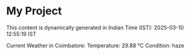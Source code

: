 # My Project

This content is dynamically generated in Indian Time (IST): 2025-03-10 12:55:19 IST


Current Weather in Coimbatore:
Temperature: 29.88 °C
Condition: haze
